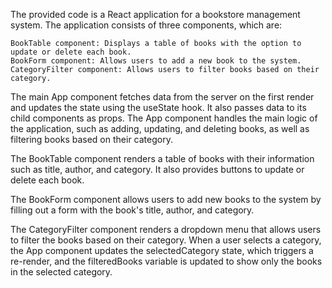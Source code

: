 The provided code is a React application for a bookstore management system. The application consists of three components, which are:

    BookTable component: Displays a table of books with the option to update or delete each book.
    BookForm component: Allows users to add a new book to the system.
    CategoryFilter component: Allows users to filter books based on their category.

The main App component fetches data from the server on the first render and updates the state using the useState hook. It also passes data to its child components as props. The App component handles the main logic of the application, such as adding, updating, and deleting books, as well as filtering books based on their category.

The BookTable component renders a table of books with their information such as title, author, and category. It also provides buttons to update or delete each book.

The BookForm component allows users to add new books to the system by filling out a form with the book's title, author, and category.

The CategoryFilter component renders a dropdown menu that allows users to filter the books based on their category. When a user selects a category, the App component updates the selectedCategory state, which triggers a re-render, and the filteredBooks variable is updated to show only the books in the selected category.
